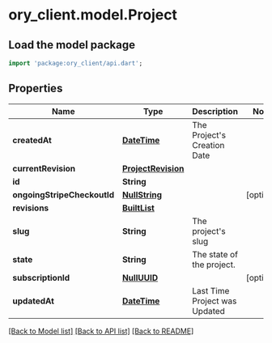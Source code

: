 # ory_client.model.Project

## Load the model package
```dart
import 'package:ory_client/api.dart';
```

## Properties
Name | Type | Description | Notes
------------ | ------------- | ------------- | -------------
**createdAt** | [**DateTime**](DateTime.md) | The Project's Creation Date | 
**currentRevision** | [**ProjectRevision**](ProjectRevision.md) |  | 
**id** | **String** |  | 
**ongoingStripeCheckoutId** | [**NullString**](NullString.md) |  | [optional] 
**revisions** | [**BuiltList<ProjectRevision>**](ProjectRevision.md) |  | 
**slug** | **String** | The project's slug | 
**state** | **String** | The state of the project. | 
**subscriptionId** | [**NullUUID**](NullUUID.md) |  | [optional] 
**updatedAt** | [**DateTime**](DateTime.md) | Last Time Project was Updated | 

[[Back to Model list]](../README.md#documentation-for-models) [[Back to API list]](../README.md#documentation-for-api-endpoints) [[Back to README]](../README.md)


